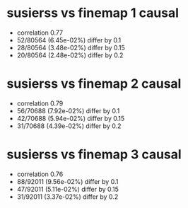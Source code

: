 # susierss vs finemap  1 causal

- correlation 0.77
- 52/80564 (6.45e-02%) differ by 0.1
- 28/80564 (3.48e-02%) differ by 0.15
- 20/80564 (2.48e-02%) differ by 0.2


# susierss vs finemap  2 causal

- correlation 0.79
- 56/70688 (7.92e-02%) differ by 0.1
- 42/70688 (5.94e-02%) differ by 0.15
- 31/70688 (4.39e-02%) differ by 0.2


# susierss vs finemap  3 causal

- correlation 0.76
- 88/92011 (9.56e-02%) differ by 0.1
- 47/92011 (5.11e-02%) differ by 0.15
- 31/92011 (3.37e-02%) differ by 0.2


